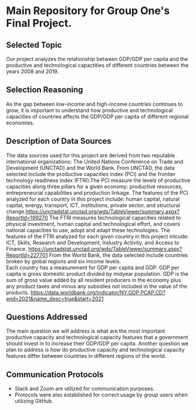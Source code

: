 # Main Repository for Group One's Final Project.
## Selected Topic
Our project analyzes the relationship between GDP/GDP per capita and the productive and technological capactities of different countries between the years 2008 and 2019.
## Selection Reasoning
As the gap between low-income and high-income countries continues to grow, it is important to understand how productive and technological capacities of countries affects the GDP/GDP per capita of different regional economies. 
## Description of Data Sources
The data sources used for this project are derived from two reputable international organizations: 
The United Nations Conference on Trade and Development (UNCTAD) and the World Bank. From UNCTAD, the 
data selected include the productive capacities index (PCI) and the frontier technology readiness index 
(FTRI).The PCI measure the levels of productive capacities along three pillars for a given economy: productive resources, 
entrepreneurial capabilities and production linkage. The features of the PCI analyzed for each country in 
this project include: human capital, natural capital, energy, transport, ICT, institutions, private sector,
and structural change.https://unctadstat.unctad.org/wds/TableViewer/summary.aspx?ReportId=199270
The FTRI measures technological capacities related to physical 
investment, human capital and technological effort, and covers national capacities to use, 
adopt and adapt these technologies. The features of the FTRI analyzed for each given country in 
this project inlcude: ICT, Skills, Research and Development, Industry Activity, and Access to Finance.
https://unctadstat.unctad.org/wds/TableViewer/summary.aspx?ReportId=227701
From the World Bank, the data selected include countries broken by global regions and six income levels. \
Each country has a measurement for GDP per capita and GDP. GDP per capita is gross domestic product divided by midyear population. 
GDP is the sum of gross value added by all resident producers in the economy plus any product taxes and minus any subsidies not included in the value of the products. 
https://data.worldbank.org/indicator/NY.GDP.PCAP.CD?end=2021&name_desc=true&start=2021
## Questions Addressed
The main question we will address is what are the most important productive capacity and technological capacity features that a government should invest in 
to increase their GDP/GDP per capita. Another question we plan to address is how do productive capacity and technological capacity features differ between
countries in different regions of the world. 
## Communication Protocols

- Slack and Zoom are utilized for communication purposes.
- Protocols were also established for correct usage by group users when utilizing GitHub.
